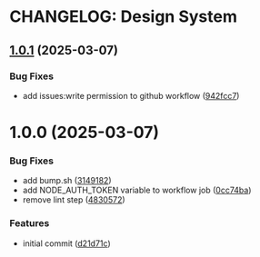 # CHANGELOG: Design System

## [1.0.1](https://github.com/drazenbebic/coding-dojo/compare/v1.0.0...v1.0.1) (2025-03-07)


### Bug Fixes

* add issues:write permission to github workflow ([942fcc7](https://github.com/drazenbebic/coding-dojo/commit/942fcc796c291d990345cbce2809392d1268aa4e))

# 1.0.0 (2025-03-07)


### Bug Fixes

* add bump.sh ([3149182](https://github.com/drazenbebic/coding-dojo/commit/3149182194790a4d0777c92882f95df5585ac127))
* add NODE_AUTH_TOKEN variable to workflow job ([0cc74ba](https://github.com/drazenbebic/coding-dojo/commit/0cc74bacbb7eb8e821c92c6c64215abe727de667))
* remove lint step ([4830572](https://github.com/drazenbebic/coding-dojo/commit/4830572eda71eb371cd30cf96e050d895e54af86))


### Features

* initial commit ([d21d71c](https://github.com/drazenbebic/coding-dojo/commit/d21d71cee003f077f17e1b51f8d75e051dd5a188))
